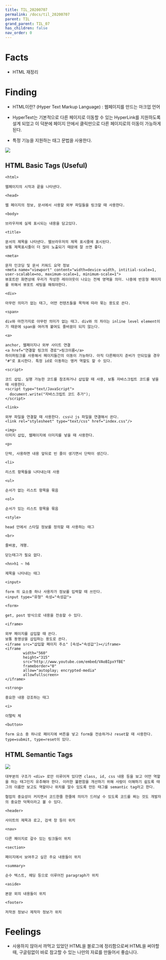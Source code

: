 ```yaml
---
title: TIL_20200707
permalink: /docs/til_20200707
parent: TIL
grand_parent: TIL_07
has_children: false
nav_order: 0
---
```


# Facts

- HTML 재정리

# Finding

- HTML이란? (Hyper Text Markup Language) : 웹페이지를 만드는 마크업 언어

- HyperText는 기본적으로 다른 페이지로 이동할 수 있는 HyperLink를 지원하도록 설계 되었고 이 덕분에 페이지 안에서 클릭만으로 다른 페이지로의 이동이 가능하게 된다.

- 특정 기능을 지원하는 태그 문법을 사용한다.

![](_images/20200707/image1.png)

## HTML Basic Tags (Useful)

```
<html>

웹페이지의 시작과 끝을 나타낸다.

<head>

웹 페이지의 정보, 문서에서 사용할 외부 파일들을 링크할 때 사용한다.

<body>

브라우저에 실제 표시되는 내용을 담고있다.

<title>

문서의 제목을 나타낸다. 웹브라우저의 제목 표시줄에 표시된다.
보통 제목표시줄이 더 많이 노출되기 때문에 잘 쓰면 좋다.

<meta>

문자 인코딩 및 문서 키워드 요약 정보
<meta name="viewport" content="width=device-width, intitial-scale=1, user-scalable=no, maximum-scale=1, minimum-scale=1">
뷰포트란 화면상에 우리가 작성한 레이아웃이 나오는 전체 영역을 의미. 나중에 반응형 페이지를 위해서 뷰포트 세팅을 해줘야한다.

<div>

아무런 의미가 없는 태그, 어떤 컨텐츠들을 목적에 따라 묶는 용도로 쓴다.

<span>

div와 마찬가지로 아무런 의미가 없는 태그. div와 의 차이는 inline level element이기 때문에 span을 여러개 붙여도 줄바꿈이 되지 않는다.

<a>

anchor, 웹페이지나 외부 사이트 연결
<a href="연결할 링크의 경로">링크이름</a>
하이퍼링크를 사용해서 페이지들간의 이동이 가능하다. 아직 다른페이지 준비가 안되있을 경우 "#"로 표시한다. 특정 id로 이동하는 앵커 역할도 할 수 있다.

<script>

코드 삽입. 실행 가능한 코드를 참조하거나 삽입할 때 사용, 보통 자바스크립트 코드를 넣을 때 사용한다.
<script type="text/JavaScript">
  document.write("자바스크립트 코드 추가");
</script>

<link>

외부 파일을 연결할 때 사용한다. css나 js 파일을 연결해서 쓴다.
<link rel="stylesheet" type="text/css" href="index.css"/>

<img>
이미지 삽입, 웹페이지에 이미지를 넣을 때 사용한다.

<p>

단락, 사용하면 내용 앞뒤로 빈 줄이 생기면서 단락이 생긴다.

<li>

리스트 항목들을 나타내는데 사용

<ul>

순서가 없는 리스트 항목을 묶음

<ol>

순서가 있는 리스트 항목을 묶음

<style>

head 안에서 스타일 정보를 정의할 때 사용하는 태그

<br>

줄바꿈, 개행.

닫는태그가 필요 없다.

<hn>h1 ~ h6

제목을 나타내는 태그

<input>

form 의 요소중 하나 사용자가 정보를 입력할 때 쓰인다.
<input type="유형" 속성="속성값">

<form>

get, post 방식으로 내용을 전송할 수 있다.

<iframe>

외부 페이지를 삽입할 때 쓴다.
보통 동영상을 삽입하는 용도로 쓴다.
<iframe src="삽입할 페이지 주소" [속성="속성값"]></iframe>
<iframe
        width="560"
        height="315"
        src="http://www.youtube.com/embed/VAoBIpxYfBE"
        frameborder="0"
        allow="autoplay; encrypted-media"
        allowfullscreen>
</iframe>

<strong>

중요한 내용 강조하는 태그

<i>

이탤릭 체

<button>

form 요소 중 하나로 페이지에 버튼을 넣고 form을 전송하거나 reset할 때 사용한다.
type=submit, type=reset이 있다.

```

## HTML Semantic Tags

![](_images/20200707/image2.png)

```
대부분의 구조가 <div> 로만 이루어져 있다면 class, id, css 내용 등을 보고 어떤 역할을 하는 태그인지 유추해야 한다. 이러한 불편함을 개선하기 위해 사람이 이해하기 쉽도록 태그의 이름만 보고도 역할이나 위치를 알수 있도록 만든 태그를 semantic tag라고 한다.

협업의 중요성이 커지면서 코드한줄 한줄에 의미가 드러날 수 있도록 코드를 짜는 것도 개발자의 중요한 덕목이라고 볼 수 있다.

<header>

사이트의 제목과 로고, 검색 창 등이 위치

<nav>

다른 페이지로 갈수 있는 링크들이 위치

<section>

페이지에서 보여주고 싶은 주요 내용들이 위치

<summary>

순수 텍스트, 헤딩 등으로 이루어진 paragraph가 위치

<aside>

본문 외의 내용들이 위치

<footer>

저작권 정보나 제작자 정보가 위치

```

# Feelings

- 사용하지 않아서 까먹고 있었던 HTML을 블로그에 정리함으로써 HTML을 써야할 때, 구글링없이 바로 참고할 수 있는 나만의 자료를 만들어서 좋습니다.
